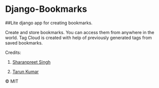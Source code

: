 # Django-Bookmarks
##Lite django app for creating bookmarks.


Create and store bookmarks. You can access them from anywhere in the world.
Tag Cloud is created with help of previously generated tags from saved bookmarks.

Credits:

1. [Sharanpreet Singh](https://github.com/Sharan-Lobana)

2. [Tarun Kumar](https://github.com/tarunz)



© MIT
